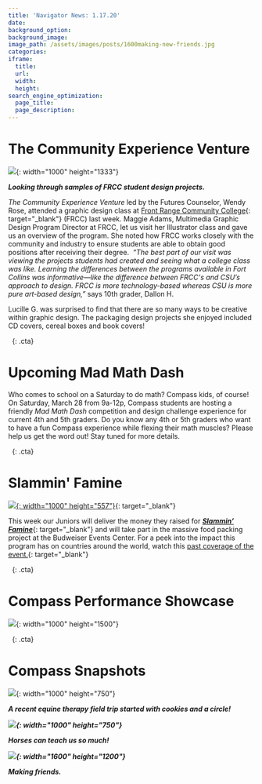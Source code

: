 ```yaml
---
title: 'Navigator News: 1.17.20'
date:
background_option:
background_image:
image_path: /assets/images/posts/1600making-new-friends.jpg
categories:
iframe:
  title:
  url:
  width:
  height:
search_engine_optimization:
  page_title:
  page_description:
---
```


# The Community Experience Venture

![](/assets/images/1000-front-range-community-college-high-school-classes.jpg){: width="1000" height="1333"}

***Looking through samples of FRCC student design projects.***

*The Community Experience Venture*&nbsp;led by the Futures Counselor, Wendy Rose, attended a graphic design class at&nbsp;[Front Range Community College](https://www.frontrange.edu/programs-and-courses/a-z-program-list/multimedia-technology){: target="_blank"}&nbsp;(FRCC) last week. Maggie Adams, Multimedia Graphic Design Program Director at FRCC, let us visit her Illustrator class and gave us an overview of the program. She noted how FRCC works closely with the community and industry to ensure students are able to obtain good positions after receiving their degree. &nbsp;*“The best part of our visit was viewing the projects students had created and seeing what a college class was like. Learning the differences between the programs available in Fort Collins was informative—like the difference between FRCC's and CSU’s approach to design. FRCC is more technology-based whereas CSU is more pure art-based design,”*&nbsp;says 10th grader, Dallon H.

Lucille G. was surprised to find that there are so many ways to be creative within graphic design. The packaging design projects she enjoyed included CD covers, cereal boxes and book covers\!

&nbsp;
{: .cta}

# Upcoming Mad Math Dash

Who comes to school on a Saturday to do math? Compass kids, of course\! On Saturday, March 28 from 9a-12p, Compass students are hosting a friendly&nbsp;*Mad Math Dash*&nbsp;competition and design challenge experience for current 4th and 5th graders. Do you know any 4th or 5th graders who want to have a fun Compass experience while flexing their math muscles? Please help us get the word out\! Stay tuned for more details.

&nbsp;
{: .cta}

# Slammin' Famine

[![](/assets/images/slammin-famine.jpg){: width="1000" height="557"}](https://www.youtube.com/watch?v=BiFDToqt-oo){: target="_blank"}

This week our Juniors will deliver the money they raised for&nbsp;[***Slammin’ Famine***](https://slamminfamine.org/){: target="_blank"}&nbsp;and will take part in the massive food packing project at the Budweiser Events Center. For a peek into the impact this program has on countries around the world, watch this&nbsp;[past coverage of the event.](https://www.youtube.com/watch?v=BiFDToqt-oo){: target="_blank"}

&nbsp;
{: .cta}

# Compass Performance Showcase

![](/assets/images/1000compass-talent-showcase-poster-1.jpg){: width="1000" height="1500"}

&nbsp;
{: .cta}

# Compass Snapshots

![](/assets/images/1000equine-therapy-field-trip-started-with-cookies-and-a-circle.jpg){: width="1000" height="750"}

***A recent equine therapy&nbsp;**field**&nbsp;trip started with cookies and a circle\!***

***![](/assets/images/1000what-horses-can-teach-us.jpg){: width="1000" height="750"}***

***Horses can teach us so much\!***

***![](/assets/images/1600making-new-friends.jpg){: width="1600" height="1200"}***

***Making friends.***